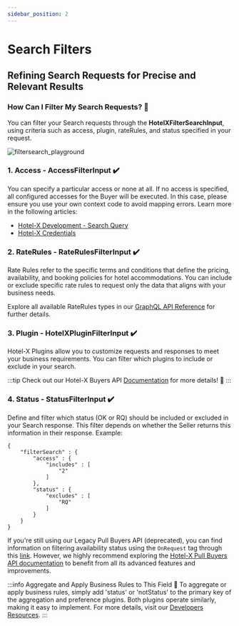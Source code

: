 ```yaml
--- 
sidebar_position: 2
---
```



# Search Filters

## Refining Search Requests for Precise and Relevant Results

### How Can I Filter My Search Requests? 🚀
You can filter your Search requests through the **HotelXFilterSearchInput**, using criteria such as access, plugin, rateRules, and status specified in your request.

![filtersearch_playground](https://storage.travelgate.com/kbase/filtersearch_playground.png)

### 1. Access - AccessFilterInput ✔️
You can specify a particular access or none at all. If no access is specified, all configured accesses for the Buyer will be executed. In this case, please ensure you use your own context code to avoid mapping errors. Learn more in the following articles:

- [Hotel-X Development - Search Query](/docs/apis/for-buyers/hotel-x-pull-buyers-api/booking-flow/search)
- [Hotel-X Credentials](/kb/connectivity-products/for-buyers/hotel-x/hotel-x-credentials)

### 2. RateRules - RateRulesFilterInput ✔️
Rate Rules refer to the specific terms and conditions that define the pricing, availability, and booking policies for hotel accommodations. You can include or exclude specific rate rules to request only the data that aligns with your business needs.

Explore all available RateRules types in our [GraphQL API Reference](/api/types/enums/rate-rules-type) for further details.

### 3. Plugin - HotelXPluginFilterInput ✔️
Hotel-X Plugins allow you to customize requests and responses to meet your business requirements. You can filter which plugins to include or exclude in your search.

:::tip
Check out our Hotel-X Buyers API [Documentation](/docs/apis/for-buyers/hotel-x-pull-buyers-api/plugins/overview) for more details! 🚀
:::

### 4. Status - StatusFilterInput ✔️
Define and filter which status (OK or RQ) should be included or excluded in your Search response. This filter depends on whether the Seller returns this information in their response. Example:

```
{
    "filterSearch" : {
        "access" : {
            "includes" : [
                "2"
            ]
        },
        "status" : {
            "excludes" : [
                "RQ"
            ]
        }
    }
}
```

If you're still using our Legacy Pull Buyers API (deprecated), you can find information on filtering availability status using the `OnRequest` tag through this [link](/docs/apis/for-buyers/legacy-pull-buyers-api/booking-flow/avail). However, we highly recommend exploring the [Hotel-X Pull Buyers API documentation](/kb/getting-started-with-travelgate/about-our-connectivity/what-exactly-is-hotel-x-and-why-should-i-develop-it) to benefit from all its advanced features and improvements.

:::info Aggregate and Apply Business Rules to This Field 🚀
To aggregate or apply business rules, simply add 'status' or 'notStatus' to the primary key of the aggregation and preference plugins. Both plugins operate similarly, making it easy to implement. For more details, visit our [Developers Resources](/docs/apis/for-buyers/hotel-x-pull-buyers-api/plugins/overview).
:::

